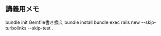 ## 講義用メモ 

bundle init 
Gemfile書き換え
bundle install
bundle exec rails new --skip-turbolinks --skip-test .